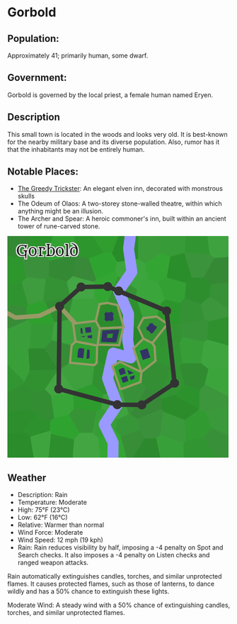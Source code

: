 # Gorbold

## Population:
Approximately 41; primarily human, some dwarf.

## Government:
Gorbold is governed by the local priest, a female human named Eryen.

## Description
This small town is located in the woods and looks very old.  It is best-known for the nearby military base and its diverse population.  Also, rumor has it that the inhabitants may not be entirely human.

## Notable Places:
- [The Greedy Trickster](./taverns/The_Greedy_Trickster.md): An elegant elven inn, decorated with monstrous skulls
- The Odeum of Olaos: A two-storey stone-walled theatre, within which anything might be an illusion.
- The Archer and Spear: A heroic commoner's inn, built within an ancient tower of rune-carved stone.

![map](./Gorbold.png)

## Weather

- Description:	Rain
- Temperature:	Moderate
- High:	75°F (23°C)
- Low:	62°F (16°C)
- Relative:	Warmer than normal
- Wind Force:	Moderate
- Wind Speed:	12 mph (19 kph)
- Rain: Rain reduces visibility by half, imposing a -4 penalty on Spot and Search checks. It also imposes a -4 penalty on Listen checks and ranged weapon attacks.

Rain automatically extinguishes candles, torches, and similar unprotected flames. It causes protected flames, such as those of lanterns, to dance wildly and has a 50% chance to extinguish these lights.

Moderate Wind: A steady wind with a 50% chance of extinguishing candles, torches, and similar unprotected flames.